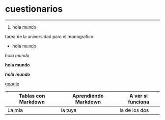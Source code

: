 # cuestionarios
---
1. hola mundo

tarea de la universidad para el monografico

* hola mundo

*hola mundo*

**hola mundo**

***hola mundo***

[google](www.google.com "Pagina de google")

|Tablas con Markdown|Aprendiendo Markdown|A ver si funciona|
|--|--|--|
|La mia|la tuya|la de los dos|






